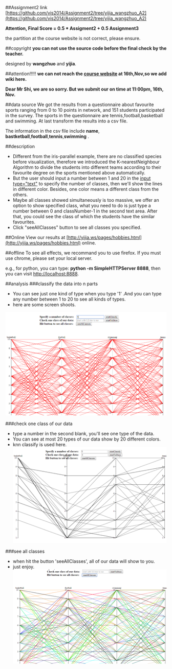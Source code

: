 ##Assignment2 link
[https://github.com/vis2014/Assignment2/tree/yijia_wangzhuo_A2](https://github.com/vis2014/Assignment2/tree/yijia_wangzhuo_A2)

__Attention, Final Score = 0.5 * Assigment2 + 0.5 Assignment3__

the partition at the course website is not correct, please ensure.


##copyright
__you can not use the source code before the final check by the teacher.__

designed by __wangzhuo__ and __yijia__.

##attention!!!!!
__we can not reach the [course website](http://211.147.15.14/UCAS_14_Fall/index.php/Home) at 16th,Nov,so we add wiki here.__ 

__Dear Mr Shi, we are so sorry. But we submit our on time at 11:00pm, 16th, Nov.__

##data source
We got the results from a questionnaire about favourite sports ranging from 0 to 10 points in network, and 151 students participated in the survey. The sports in the questionnaire are tennis,football,basketball and swimming. At last transform the results into a csv file.

The information in the csv file include __name__, __bastketball__,__football__,__tennis__,__swimming__ .


##description
*   Different from the iris-parallel example, there are no classified species before visualization, therefore we introduced the K-nearestNeighbour Algorithm to divide the students into different teams according to their favourite degree on the sports mentioned above automatically. 
*   But the user should input a number between 1 and 20 in the [input type="text"]() to specify the number of classes, then we'll show the lines in different color. Besides, one color means a different class from the others. 
*   Maybe all classes showed simultaneously is too massive, we offer an option to show specified class, what you need to do is just type a number between 0 and classNumber-1 in the second text area. After that, you could see the class of which the students have the similar favourites.
*   Click "seeAllClasses" button to see all classes you specified.

##Online
View our results at [http://yijia.ws/pages/hobbies.html](http://yijia.ws/pages/hobbies.html) online.

##offline
To see all effects, we recommand you to use firefox. If you must use chrome, please set your local server.

e.g., for python, you can type: __python -m SimpleHTTPServer 8888__, then you can visit [http://localhost:8888](http://localhost:8888).

##analysis
###classify the data into n parts
*	You can see just one kind of type when you type '1' .And you can type any number between 1 to 20 to see all kinds of types.
*	here are some screen shoots.

![img](./yijia_wangzhuo_A3_1.PNG)

###check one class of our data
*	type a number in the second blank, you'll see one type of the data.
*	You can see at most 20 types of our data show by 20 different colors.
*	knn classify is used here.
![img](./yijia_wangzhuo_A3_2.PNG)

###see all classes
*	when hit the button 'seeAllClasses', all of our data will show to you.
*	just enjoy.
![img](./yijia_wangzhuo_A3_3.PNG)

